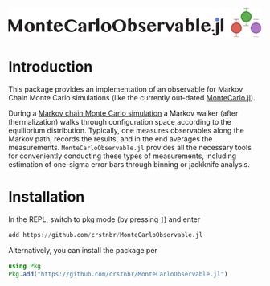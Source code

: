 ![logo](assets/logo_with_text.png)

# Introduction

This package provides an implementation of an observable for Markov Chain Monte Carlo simulations (like the currently out-dated [MonteCarlo.jl](https://github.com/crstnbr/MonteCarlo.jl)).

During a [Markov chain Monte Carlo simulation](https://en.wikipedia.org/wiki/Markov_chain_Monte_Carlo) a Markov walker (after thermalization) walks through configuration space according to the equilibrium distribution. Typically, one measures observables along the Markov path, records the results, and in the end averages the measurements. `MonteCarloObservable.jl` provides all the necessary tools for conveniently conducting these types of measurements, including estimation of one-sigma error bars through binning or jackknife analysis.

# Installation

In the REPL, switch to pkg mode (by pressing `]`) and enter
```julia
add https://github.com/crstnbr/MonteCarloObservable.jl
```

Alternatively, you can install the package per
```julia
using Pkg
Pkg.add("https://github.com/crstnbr/MonteCarloObservable.jl")
```

